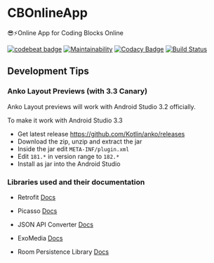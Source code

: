 # CBOnlineApp
😎⚡️Online App for Coding Blocks Online

[![codebeat badge](https://codebeat.co/badges/29c4e81e-f936-47a5-8d9f-2ac15cd9b13d)](https://codebeat.co/projects/github-com-coding-blocks-cbonlineapp-development)
[![Maintainability](https://api.codeclimate.com/v1/badges/fb21e9bcd76c6905d68f/maintainability)](https://codeclimate.com/github/coding-blocks/CBOnlineApp/maintainability)
[![Codacy Badge](https://api.codacy.com/project/badge/Grade/3871ba02cd654b9585f1d9c8bc0f4365)](https://www.codacy.com/app/championswimmer/CBOnlineApp?utm_source=github.com&amp;utm_medium=referral&amp;utm_content=coding-blocks/CBOnlineApp&amp;utm_campaign=Badge_Grade)
[![Build Status](https://travis-ci.org/coding-blocks/CBOnlineApp.svg?branch=development)](https://travis-ci.org/coding-blocks/CBOnlineApp)

## Development Tips

### Anko Layout Previews (with 3.3 Canary)
Anko Layout previews will work with Android Studio 3.2 officially.

To make it work with Android Studio 3.3

 - Get latest release https://github.com/Kotlin/anko/releases
 - Download the zip, unzip and extract the jar
 - Inside the jar edit `META-INF/plugin.xml`
 - Edit `181.*` in version range to `182.*`
 - Install as jar into the Android Studio

### Libraries used and their documentation

- Retrofit [Docs](http://square.github.io/retrofit/2.x/retrofit/)
- Picasso [Docs](http://square.github.io/picasso/)
- JSON API Converter [Docs](https://github.com/jasminb/jsonapi-converter)
- ExoMedia [Docs](https://devbrackets.com/dev/libs/docs/exomedia/4.0.0/index.html)

- Room Persistence Library [Docs](https://developer.android.com/topic/libraries/architecture/room)
